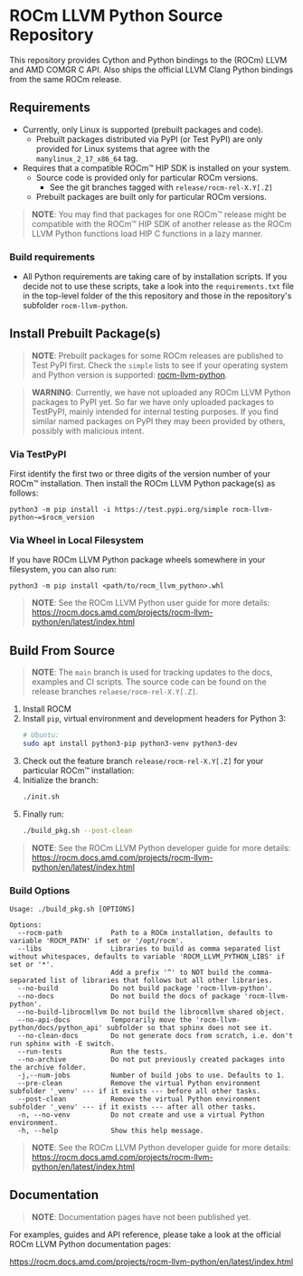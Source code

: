 <!-- Copyright (c) 2023-2024 Advanced Micro Devices, Inc. -->

# ROCm LLVM Python Source Repository

This repository provides Cython and Python bindings to the (ROCm) LLVM and AMD COMGR C API. Also ships the official LLVM Clang Python bindings from the same ROCm release.

## Requirements

* Currently, only Linux is supported (prebuilt packages and code).
  * Prebuilt packages distributed via PyPI (or Test PyPI) are only provided for Linux systems that agree with the `manylinux_2_17_x86_64` tag.
* Requires that a compatible ROCm&trade; HIP SDK is installed on your system.
  * Source code is provided only for particular ROCm versions.
    * See the git branches tagged with `release/rocm-rel-X.Y[.Z]`
  * Prebuilt packages are built only for particular ROCm versions. 

> **NOTE**: You may find that packages for one ROCm&trade; release might be compatible with the ROCm&trade; HIP SDK of another release as the ROCm LLVM Python functions load HIP C functions in a lazy manner.

### Build requirements

* All Python requirements are taking care of by installation scripts. 
If you decide not to use these scripts, take a look into the `requirements.txt` file 
in the top-level folder of the this repository and those 
in the repository's subfolder `rocm-llvm-python`.

## Install Prebuilt Package(s)

<!--
> **NOTE**: The prebuilt packages might not be available on PyPI directly after a ROCm release as this project is not an official part of the ROCm HIP SDK yet and thus is not fully integrated into the global ROCm HIP SDK build process. Check the `simple` lists to see if your operating system and Python version is supported: [rocm-llvm-python](https://test.pypi.org/simple/rocm-llvm-python/), [rocm-llvm-python-as-cuda](https://test.pypi.org/simple/rocm-llvm-python-as-cuda/).
-->

> **NOTE**: Prebuilt packages for some ROCm releases are published to Test PyPI first. Check the `simple` lists to see if your operating system and Python version is supported: [rocm-llvm-python](https://test.pypi.org/simple/rocm-llvm-python/).

> **WARNING**: Currently, we have not uploaded any ROCm LLVM Python packages to PyPI yet. So far we have only uploaded packages to TestPyPI, mainly intended for internal testing purposes. If you find similar named packages on PyPI they may been provided by others, possibly with malicious intent.

### Via TestPyPI

First identify the first two or three digits of the version number of your ROCm&trade; installation.
Then install the ROCm LLVM Python package(s) as follows:

```shell
python3 -m pip install -i https://test.pypi.org/simple rocm-llvm-python~=$rocm_version
```

<!--
-- #### Via TestPyPI
-- 
-- Packages can be installed via the TestPyPI index by prefixing the
-- the PIP install commands as follows:
-- 
-- ```shell
-- python3 -m pip install -i https://test.pypi.org/simple ...
-- ```
-->

### Via Wheel in Local Filesystem

If you have ROCm LLVM Python package wheels somewhere in your filesystem, you can also run:

```shell
python3 -m pip install <path/to/rocm_llvm_python>.whl
```

> **NOTE**: See the ROCm LLVM Python user guide for more details:
> https://rocm.docs.amd.com/projects/rocm-llvm-python/en/latest/index.html

## Build From Source

> **NOTE**: The `main` branch is used for tracking updates to the docs, examples and CI scripts. 
> The source code can be found on the release branches `relaese/rocm-rel-X.Y[.Z]`.

1. Install ROCM
1. Install `pip`, virtual environment and development headers for Python 3:
   ```bash
   # Ubuntu:
   sudo apt install python3-pip python3-venv python3-dev
   ```
1. Check out the feature branch `release/rocm-rel-X.Y[.Z]` for your particular ROCm&trade; installation:
1. Initialize the branch:
   ```bash
   ./init.sh
   ```
1. Finally run:
   ```bash
   ./build_pkg.sh --post-clean
   ```

> **NOTE**: See the ROCm LLVM Python developer guide for more details:
> https://rocm.docs.amd.com/projects/rocm-llvm-python/en/latest/index.html

### Build Options

```
Usage: ./build_pkg.sh [OPTIONS]

Options:
  --rocm-path            Path to a ROCm installation, defaults to variable 'ROCM_PATH' if set or '/opt/rocm'.
  --libs                 Libraries to build as comma separated list without whitespaces, defaults to variable 'ROCM_LLVM_PYTHON_LIBS' if set or '*'.
                         Add a prefix '^' to NOT build the comma-separated list of libraries that follows but all other libraries.
  --no-build             Do not build package 'rocm-llvm-python'.
  --no-docs              Do not build the docs of package 'rocm-llvm-python'.
  --no-build-librocmllvm Do not build the librocmllvm shared object.
  --no-api-docs          Temporarily move the 'rocm-llvm-python/docs/python_api' subfolder so that sphinx does not see it.
  --no-clean-docs        Do not generate docs from scratch, i.e. don't run sphinx with -E switch.
  --run-tests            Run the tests.
  --no-archive           Do not put previously created packages into the archive folder.
  -j,--num-jobs          Number of build jobs to use. Defaults to 1.
  --pre-clean            Remove the virtual Python environment subfolder '_venv' --- if it exists --- before all other tasks.
  --post-clean           Remove the virtual Python environment subfolder '_venv' --- if it exists --- after all other tasks.
  -n, --no-venv          Do not create and use a virtual Python environment.
  -h, --help             Show this help message.
```

> **NOTE**: See the ROCm LLVM Python developer guide for more details:
> https://rocm.docs.amd.com/projects/rocm-llvm-python/en/latest/index.html

## Documentation

> **NOTE**: Documentation pages have not been published yet.

For examples, guides and API reference, please take a
look at the official ROCm LLVM Python documentation pages:

https://rocm.docs.amd.com/projects/rocm-llvm-python/en/latest/index.html

